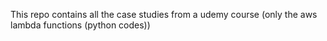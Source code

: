 This repo contains all the case studies from a udemy course (only the aws lambda functions (python codes))
